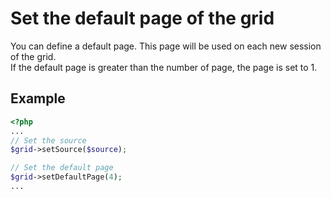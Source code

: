 Set the default page of the grid
===================================

You can define a default page. This page will be used on each new session of the grid.  
If the default page is greater than the number of page, the page is set to 1.

## Example
```php
<?php
...
// Set the source
$grid->setSource($source);

// Set the default page
$grid->setDefaultPage(4);
...
```